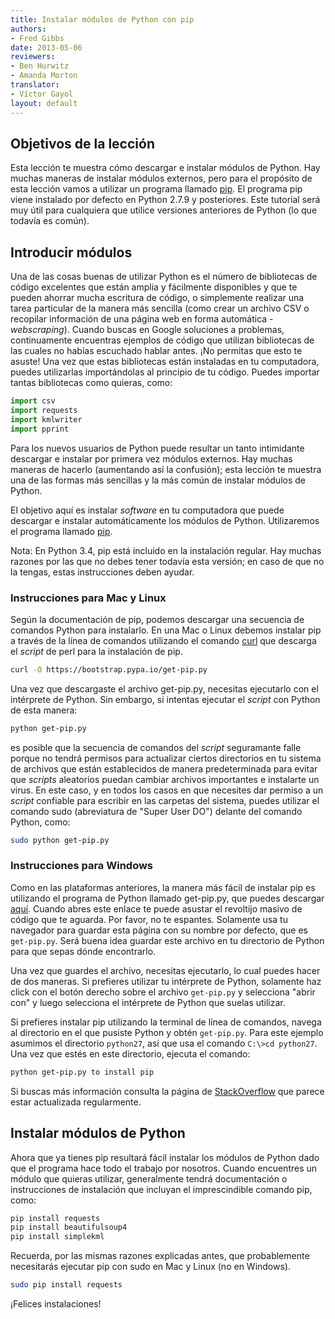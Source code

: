 ```yaml
---
title: Instalar módulos de Python con pip
authors:
- Fred Gibbs
date: 2013-05-06
reviewers:
- Ben Hurwitz
- Amanda Morton
translator:
- Víctor Gayol
layout: default
---
```


Objetivos de la lección
-----------------------

Esta lección te muestra cómo descargar e instalar módulos de Python. Hay muchas maneras de instalar módulos externos, pero para el propósito de esta lección vamos a utilizar un programa llamado [pip][]. El programa pip viene instalado por defecto en Python 2.7.9 y posteriores. Este tutorial será muy útil para cualquiera que utilice versiones anteriores de Python (lo que todavía es común).

Introducir módulos
-----------------

Una de las cosas buenas de utilizar Python es el número de bibliotecas de código excelentes que están amplia y fácilmente disponibles y que te pueden ahorrar mucha escritura de código, o simplemente realizar una tarea particular de la manera más sencilla (como crear un archivo CSV o recopilar información de una página web en forma automática -*webscraping*). Cuando buscas en Google soluciones a problemas, continuamente encuentras ejemplos de código que utilizan bibliotecas de las cuales no habías escuchado hablar antes. ¡No permitas que esto te asuste! Una vez que estas bibliotecas están instaladas en tu computadora, puedes utilizarlas importándolas al principio de tu código. Puedes importar tantas bibliotecas como quieras, como:

``` python
import csv
import requests
import kmlwriter
import pprint
``` 

Para los nuevos usuarios de Python puede resultar un tanto intimidante descargar e instalar por primera vez módulos externos. Hay muchas maneras de hacerlo (aumentando así la confusión); esta lección te muestra una de las formas más sencillas y la más común de instalar módulos de Python.

El objetivo aquí es instalar *software* en tu computadora que puede descargar e instalar automáticamente los módulos de Python. Utilizaremos el programa llamado [pip][].

Nota: En Python 3.4, pip está incluido en la instalación regular. Hay muchas razones por las que no debes tener todavía esta versión; en caso de que no la tengas, estas instrucciones deben ayudar.

### Instrucciones para Mac y Linux

Según la documentación de pip, podemos descargar una secuencia de comandos Python para instalarlo. En una Mac o Linux debemos instalar pip a través de la línea de comandos utilizando el comando [curl][] que descarga el *script* de perl para la instalación de pip.

``` bash
curl -O https://bootstrap.pypa.io/get-pip.py
```

Una vez que descargaste el archivo get-pip.py, necesitas ejecutarlo con el intérprete de Python. Sin embargo, si intentas ejecutar el *script* con Python de esta manera:

``` bash
python get-pip.py
``` 

es posible que la secuencia de comandos del *script* seguramante falle porque no tendrá permisos para actualizar ciertos directorios en tu sistema de archivos que están establecidos de manera predeterminada para evitar que *scripts* aleatorios puedan cambiar archivos importantes e instalarte un virus. En este caso, y en todos los casos en que necesites dar permiso a un *script*  confiable para escribir en las carpetas del sistema, puedes utilizar el comando sudo (abreviatura de "Super User DO") delante del comando Python, como:

``` bash
sudo python get-pip.py
```

### Instrucciones para Windows

Como en las plataformas anteriores, la manera más fácil de instalar pip es utilizando el programa de Python llamado get-pip.py, que puedes descargar [aquí][]. Cuando abres este enlace te puede asustar el revoltijo masivo de código que te aguarda. Por favor, no te espantes. Solamente usa tu navegador para guardar esta página con su nombre por defecto, que es `get-pip.py`. Será buena idea guardar este archivo en tu directorio de Python para que sepas dónde encontrarlo.

Una vez que guardes el archivo, necesitas ejecutarlo, lo cual puedes hacer de dos maneras. Si prefieres utilizar tu intérprete de Python, solamente haz click con el botón derecho sobre el archivo `get-pip.py` y selecciona "abrir con" y luego selecciona el intérprete de Python que suelas utilizar.

Si prefieres instalar pip utilizando la terminal de línea de comandos, navega al directorio en el que pusiste Python y obtén `get-pip.py`. Para este ejemplo asumimos el directorio `python27`, así que usa el comando `C:\>cd python27`. Una vez que estés en este directorio, ejecuta el comando:

``` bash
python get-pip.py to install pip
```

Si buscas más información consulta la página de [StackOverflow][] que parece estar actualizada regularmente.

Instalar módulos de Python
--------------------------

Ahora que ya tienes pip resultará fácil instalar los módulos de Python dado que el programa hace todo el trabajo por nosotros. Cuando encuentres un módulo que quieras utilizar, generalmente tendrá documentación o instrucciones de instalación que incluyan el imprescindible comando pip, como:

``` bash
pip install requests
pip install beautifulsoup4
pip install simplekml
```

Recuerda, por las mismas razones explicadas antes, que probablemente necesitarás ejecutar pip con sudo en Mac y Linux (no en Windows).

``` bash
sudo pip install requests
```

¡Felices instalaciones!

[pip]: https://pip.pypa.io/en/stable/
[curl]: http://www.thegeekstuff.com/2012/04/curl-examples/
[aquí]: https://bootstrap.pypa.io/get-pip.py
[StackOverflow]: http://stackoverflow.com/questions/4750806/how-to-install-pip-on-windows
